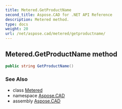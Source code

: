 ```yaml
---
title: Metered.GetProductName
second_title: Aspose.CAD for .NET API Reference
description: Metered method. 
type: docs
weight: 20
url: /net/aspose.cad/metered/getproductname/
---
```

## Metered.GetProductName method

```csharp
public string GetProductName()
```

### See Also

* class [Metered](../)
* namespace [Aspose.CAD](../../../aspose.cad/)
* assembly [Aspose.CAD](../../../)


